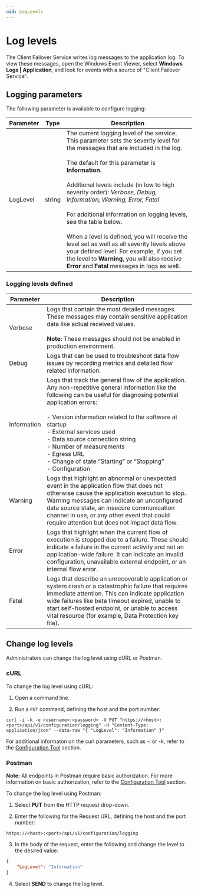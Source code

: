 ```yaml
---
uid: LogLevels
---
```


# Log levels

The Client Failover Service writes log messages to the application log. To view these messages, open the Windows Event Viewer, select **Windows Logs | Application**, and look for events with a source of "Client Failover Service". 

## Logging parameters

The following parameter is available to configure logging:

| Parameter                 |  Type     | Description                                                  |
| ------------------------- | --------- | ------------------------------------------------------------ |
| LogLevel                   | string    | The current logging level of the service. This parameter sets the severity level for the messages that are included in the log. <br><br> The default for this parameter is **Information**. <br><br> Additional levels include (in low to high severity order): *Verbose, Debug, Information, Warning, Error, Fatal* <br><br> For additional information on logging levels, see the table below. <br><br> When a level is defined, you will receive the level set as well as all severity levels above your defined level. For example, if you set the level to **Warning**, you will also receive **Error** and **Fatal** messages in logs as well.|

### Logging levels defined

| Parameter                 | Description                                                  |
| ------------------------- | ------------------------------------------------------------ |
| Verbose                    | Logs that contain the most detailed messages. These messages may contain sensitive application data like actual received values. <br><br> **Note:** These messages should not be enabled in production environment. |
| Debug                     | Logs that can be used to troubleshoot data flow issues by recording metrics and detailed flow related information. |
| Information               | Logs that track the general flow of the application. Any non-repetitive general information like the following can be useful for diagnosing potential application errors: <br><br> - Version information related to the software at startup <br> - External services used <br> - Data source connection string <br> - Number of measurements <br> - Egress URL <br> - Change of state “Starting” or “Stopping” <br> - Configuration |
| Warning                   | Logs that highlight an abnormal or unexpected event in the application flow that does not otherwise cause the application execution to stop. Warning messages can indicate an unconfigured data source state, an insecure communication channel in use, or any other event that could require attention but does not impact data flow. |
| Error                     | Logs that highlight when the current flow of execution is stopped due to a failure. These should indicate a failure in the current activity and not an application-wide failure. It can indicate an invalid configuration, unavailable external endpoint, or an internal flow error. |
| Fatal                     | Logs that describe an unrecoverable application or system crash or a catastrophic failure that requires immediate attention. This can indicate application wide failures like beta timeout expired, unable to start self-hosted endpoint, or unable to access vital resource (for example, Data Protection key file). |

## Change log levels

Administrators can change the log level using cURL or Postman.

### cURL

To change the log level using cURL:

1. Open a command line.

2. Run a `PUT` command, defining the host and the port number:

```
curl -i -k -u <username>:<password> -X PUT "https://<host>:<port>/api/v1/configuration/logging" -H "Content-Type: application/json" --data-raw "{ "LogLevel": "Information" }"
```

For additional informaton on the curl parameters, such as -i or -k, refer to the [Configuration Tool](xref:ConfigurationTools) section.

### Postman

**Note:** All endpoints in Postman require basic authorization. For more information on basic authorization, refer to the [Configuration Tool](xref:ConfigurationTools) section.

To change the log level using Postman:

1. Select **PUT** from the HTTP request drop-down.

2. Enter the following for the Request URL, defining the host and the port number:

```
https://<host>:<port>/api/v1/configuration/logging
```

3. In the body of the request, enter the following and change the level to the desired value:

```json
{
    "LogLevel": "Information"
}
```

4. Select **SEND** to change the log level. 
